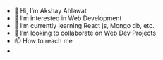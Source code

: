 - 👋 Hi, I’m Akshay Ahlawat
- 👀 I’m interested in Web Development 
- 🌱 I’m currently learning React js, Mongo db, etc.
- 💞️ I’m looking to collaborate on Web Dev Projects 
- 📫 How to reach me
- 
<!---
Akshaysenpai/Akshaysenpai is a ✨ special ✨ repository because its `README.md` (this file) appears on your GitHub profile.
You can click the Preview link to take a look at your changes.
--->
